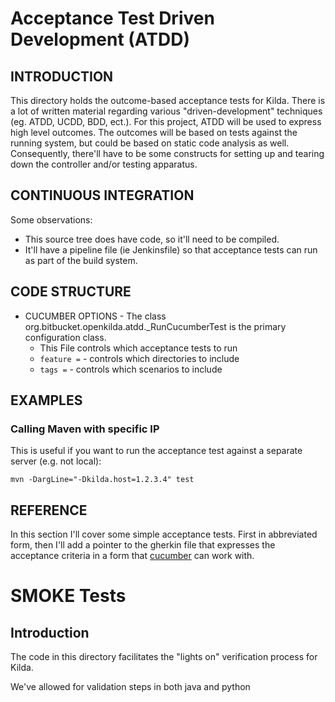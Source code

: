 # Acceptance Test Driven Development (ATDD)

## INTRODUCTION

This directory holds the outcome-based acceptance tests for Kilda. There is a lot of
written material regarding various "driven-development" techniques (eg. ATDD,
UCDD, BDD, ect.). For this project, ATDD will be used to express high level outcomes.
The outcomes will be based on tests against the running system, but could be based on 
static code analysis as well. Consequently, there'll have to be some constructs for 
setting up and tearing down the controller and/or testing apparatus.

## CONTINUOUS INTEGRATION

Some observations:

* This source tree does have code, so it'll need to be compiled.
* It'll have a pipeline file (ie Jenkinsfile) so that acceptance tests can run as 
  part of the build system.

## CODE STRUCTURE

* CUCUMBER OPTIONS - The class org.bitbucket.openkilda.atdd._RunCucumberTest is the 
primary configuration class.
  * This File controls which acceptance tests to run
  * `feature =` - controls which directories to include
  * `tags =` - controls which scenarios to include

## EXAMPLES

### Calling Maven with specific IP


This is useful if you want to run the acceptance test against a separate server
(e.g. not local):

    mvn -DargLine="-Dkilda.host=1.2.3.4" test

## REFERENCE

In this section I'll cover some simple acceptance tests. First in abbreviated form, then
I'll add a pointer to the gherkin file that expresses the acceptance criteria in a form
that [cucumber](http://cucumber.io) can work with.

# SMOKE Tests

## Introduction

The code in this directory facilitates the "lights on" verification process for Kilda.

We've allowed for validation steps in both java and python
